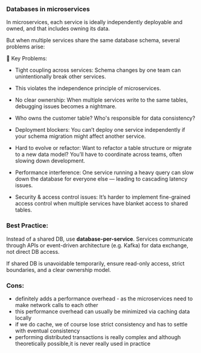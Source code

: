 ### Databases in microservices

In microservices, each service is ideally independently deployable and owned, and that includes owning its data.

But when multiple services share the same database schema, several problems arise:

🔴 Key Problems:
- Tight coupling across services:
Schema changes by one team can unintentionally break other services.

- This violates the independence principle of microservices.

- No clear ownership:
When multiple services write to the same tables, debugging issues becomes a nightmare.

- Who owns the customer table? Who's responsible for data consistency?

- Deployment blockers:
You can’t deploy one service independently if your schema migration might affect another service.

- Hard to evolve or refactor:
Want to refactor a table structure or migrate to a new data model?
You’ll have to coordinate across teams, often slowing down development.

- Performance interference:
One service running a heavy query can slow down the database for everyone else — leading to cascading latency issues.

- Security & access control issues:
It’s harder to implement fine-grained access control when multiple services have blanket access to shared tables.

### Best Practice:
Instead of a shared DB, use **database-per-service**.
Services communicate through APIs or event-driven architecture (e.g. Kafka) for data exchange,
not direct DB access.

If shared DB is unavoidable temporarily, ensure read-only access, strict boundaries, and a clear ownership model.

### Cons:

- definitely adds a performance overhead - as the microservices need to make network calls to each other
- this performance overhead can usually be minimized via caching data locally
- if we do cache, we of course lose strict consistency and has to settle with eventual consistency
- performing distributed transactions is really complex and although theoretically possible,it is never really used in practice
